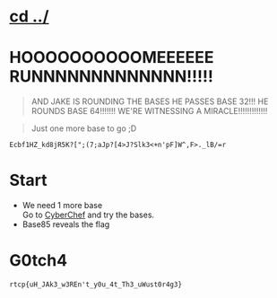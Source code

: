 # [cd ../](../../index.md)
# HOOOOOOOOOOMEEEEEE RUNNNNNNNNNNNNN!!!!!

> AND JAKE IS ROUNDING THE BASES
> HE PASSES BASE 32!!!
> HE ROUNDS BASE 64!!!!!!!
> WE'RE WITNESSING A MIRACLE!!!!!!!!!!!!!

> Just one more base to go ;D

```
Ecbf1HZ_kd8jR5K?[";(7;aJp?[4>J?Slk3<+n'pF]W^,F>._lB/=r
```

# Start
- We need 1 more base  
Go to [CyberChef](https://gchq.github.io/CyberChef/) and try the bases.
- Base85 reveals the flag
# G0tch4
```
rtcp{uH_JAk3_w3REn't_y0u_4t_Th3_uWust0r4g3}
```
